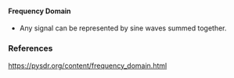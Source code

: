#### Frequency Domain
- Any signal can be represented by sine waves summed together.
### References
https://pysdr.org/content/frequency_domain.html</br>
